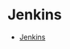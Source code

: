 # Jenkins

* [Jenkins](https://www.javaworld.com/article/3123117/development-tools/open-source-java-projects-jenkins-with-docker-part-1.html)

